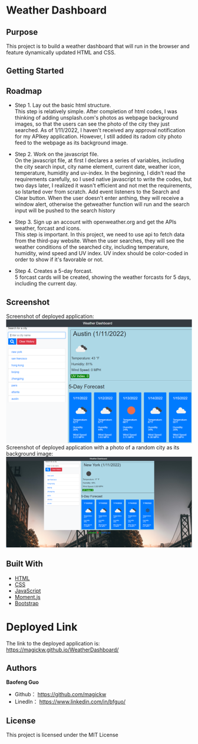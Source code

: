 # Weather Dashboard

## Purpose
This project is to build a weather dashboard that will run in the browser and feature dynamically updated HTML and CSS.

## Getting Started


## Roadmap
* Step 1. Lay out the basic html structure.<br>
 This step is relatively simple. After completion of html codes, I was thinking of adding unsplash.com's photos as webpage background images, so that the users can see the photo of the city they just searched. As of 1/11/2022, I haven't received any approval notification for my APIkey application. However, I still added its radom city photo feed to the webpage as its background image.<br>

* Step 2. Work on the javascript file.<br>
  On the javascript file, at first I declares a series of variables, including the city search input, city name element, current date, weather icon, temperature, humidity and uv-index. In the beginning, I didn't read the requirements carefully, so I used native javascript to write the codes, but two days later, I realized it wasn't efficient and not met the requirements, so Istarted over from scratch. Add event listeners to the Search and Clear button. When the user doesn't enter anthing, they will receive a window alert, otherwise the getweather function will run and the search input will be pushed to the search history <br>
* Step 3. Sign up an account with openweather.org and get the APIs weather, forcast and icons. <br>
 This step is important. In this project, we need to use api to fetch data from the third-pay website. When the user searches, they will see the weather conditions of the searched city, including temperature, humidity, wind speed and UV index. UV index should be color-coded in order to show if it's favorable or not.<br>

* Step 4. Creates a 5-day forcast.<br>
 5 forcast cards will be created, showing the weather forcasts for 5 days, including the current day.<br>


## Screenshot
Screenshot of deployed application:<br>
<img src="assets/screenshot.png" alt="screenshot" /><br>
Screenshot of deployed application with a photo of a random city as its background image:<br>
<img src="assets/bg-image.png" alt="screenshot" />



## Built With

* [HTML](https://developer.mozilla.org/en-US/docs/Web/HTML)
* [CSS](https://developer.mozilla.org/en-US/docs/Web/CSS)
* [JavaScript](https://developer.mozilla.org/en-US/docs/Web/javascript)
* [Moment.js](https://momentjs.com/docs/)
* [Bootstrap](https://getbootstrap.com/)


# Deployed Link

The link to the deployed application is: https://magickw.github.io/WeatherDashboard/


## Authors

**Baofeng Guo**

- Github： https://github.com/magickw
- LinedIn： https://www.linkedin.com/in/bfguo/


## License
This project is licensed under the MIT License


